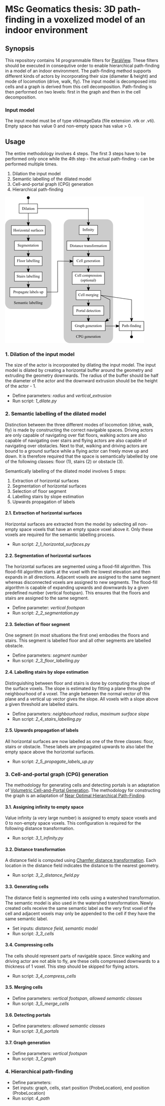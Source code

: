 # MSc Geomatics thesis: 3D path-finding in a voxelized model of an indoor environment 

## Synopsis
This repository contains 14 programmable filters for [ParaView](http://www.paraview.org). These filters should be executed in consequtive order to enable hierarchical path-finding in a model of an indoor environment. The path-finding method supports different kinds of actors by incorporating their size (diameter & height) and mode of locomotion (drive, walk, fly). The input model is decomposed into cells and a graph is derived from this cell decomposition. Path-finding is then performed on two levels: first in the graph and then in the cell decomposition. 

### Input model

The input model must be of type vtkImageData (file extension .vtk or .vti). Empty space has value 0 and non-empty space has value > 0.

## Usage

The entire methodology involves 4 steps. The first 3 steps have to be performed only once while the 4th step - the actual path-finding - can be performed multiple times.

1. Dilation the input model
2. Semantic labelling of the dilated model
3. Cell-and-portal graph (CPG) generation
4. Hierarchical path-finding


![Script execution order](doc/flow.png)


### 1. Dilation of the input model
The size of the actor is incorporated by dilating the input model.
The input model is dilated by creating a horizontal buffer around the geometry and extruding the geometry downwards. 
The radius of the buffer should be half the diameter of the actor and the downward extrusion should be the height of the actor - 1.

* Define parameters: *radius* and *vertical_extrusion*
* Run script: *1_dilate.py*

### 2. Semantic labelling of the dilated model
Distinction between the three different modes of locomotion (drive, walk, fly) is made by constructing the correct navigable spaces.
Driving actors are only capable of navigating over flat floors, walking actors are also capable of navigating over stairs and flying actors are also capable of navigating over obstacles. Next to that, walking and driving actors are bound to a ground surface while a flying actor can freely move up and down. It is therefore required that the space is semantically labelled by one of the following classes: floor (1), stairs (2) or obstacle (3).

Semantically labelling of the dilated model involves 5 steps:

1. Extraction of horizontal surfaces
2. Segmentation of horizontal surfaces
3. Selection of floor segment
4. Labelling stairs by slope estimation
5. Upwards propagation of labels

#### 2.1. Extraction of horizontal surfaces
Horizontal surfaces are extracted from the model by selecting all non-empty space voxels that have an empty space voxel above it. Only these voxels are required for the semantic labelling process.

* Run script: *2_1_horizontal_surfaces.py* 

#### 2.2. Segmentation of horizontal surfaces
The horizontal surfaces are segmented using a flood-fill algorithm. This flood-fill algorithm starts at the voxel with the lowest elevation and then expands in all directions. Adjacent voxels are assigned to the same segment whereas disconnected voxels are assigned to new segments. The flood-fill algorithm is capable of expanding upwards and downwards by a given predefined number (vertical footspan). This ensures that the floors and stairs are assigned to the same segment.

* Define parameter: *vertical footspan*
* Run script: *2_2_segmentation.py* 

#### 2.3. Selection of floor segment
One segment (in most situations the first one) embodies the floors and stairs. This segment is labelled floor and all other segments are labelled obstacle.

* Define parameters: *segment number* 
* Run script: *2_3_floor_labelling.py*

#### 2.4. Labelling stairs by slope estimation
Distinguishing between floor and stairs is done by computing the slope of the surface voxels. The slope is estimated by fitting a plane through the neighbourhood of a voxel. The angle between the normal vector of this plane and a vertical up vector gives the slope. All voxels with a slope above a given threshold are labelled stairs.

* Define parameters: *neighbourhood radius*, *maximum surface slope*
* Run script: *2_4_stairs_labelling.py*

#### 2.5. Upwards propagation of labels
All horizontal surfaces are now labelled as one of the three classes: floor, stairs or obstacle. These labels are propagated upwards to also label the empty space above the horizontal surfaces.

* Run script: *2_5_propagate_labels_up.py*

### 3. Cell-and-portal graph (CPG) generation
The methodology for generating cells and detecting portals is an adaptation of [Volumetric Cell-and-Portal Generation](https://hal.inria.fr/inria-00510188/file/mcp.pdf).
The methodology for constructing the graph is an adaptation of [Near Optimal Hierarchical Path-Finding](https://webdocs.cs.ualberta.ca/~mmueller/ps/hpastar.pdf).

#### 3.1. Assigning infinity to empty space
Value infinity (a very large number) is assigned to empty space voxels and 0 to non-empty space voxels. This configuration is required for the following distance transformation.

* Run script: *3_1_infinity.py*

#### 3.2. Distance transformation
A distance field is computed using [Chamfer distance transformation](https://studentportalen.uu.se/uusp-filearea-tool/download.action?nodeId=214320&toolAttachmentId=64777). Each location in the distance field indicates the
distance to the nearest geometry.

* Run script: *3_2_distance_field.py*

#### 3.3. Generating cells
The distance field is segmented into cells using a watershed transformation. The semantic model is also used in the watershed transformation. Newly created cells receive the same semantic label as the very first voxel of the cell and adjacent voxels may only be appended to the cell if they have the same semantic label.

* Set inputs: *distance field*, *semantic model*
* Run script: *3_3_cells*

#### 3.4. Compressing cells
The cells should represent parts of navigable space. Since walking and driving actor are not able to fly, are these cells compressed downwards to a thickness of 1 voxel. This step should be skipped for flying actors.

* Run script: *3_4_compress_cells*

#### 3.5. Merging cells

* Define parameters: *vertical footspan*, *allowed semantic classes*
* Run script: *3_5_merge_cells*

#### 3.6. Detecting portals

* Define parameters: *allowed semantic classes*
* Run script: *3_6_portals*

#### 3.7. Graph generation

* Define parameters: *vertical footspan*
* Run script: *3_7_graph*

### 4. Hierarchical path-finding

* Define parameters: 
* Set inputs: graph, cells, start position (ProbeLocation), end position (ProbeLocation)
* Run script: *4_path*
